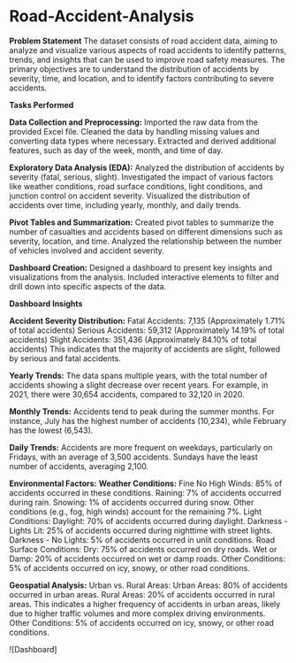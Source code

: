# Road-Accident-Analysis

**Problem Statement**
The dataset consists of road accident data, aiming to analyze and visualize various aspects of road accidents to identify patterns, trends, and insights that can be used to improve road safety measures. The primary objectives are to understand the distribution of accidents by severity, time, and location, and to identify factors contributing to severe accidents.

**Tasks Performed**

**Data Collection and Preprocessing:**
Imported the raw data from the provided Excel file.
Cleaned the data by handling missing values and converting data types where necessary.
Extracted and derived additional features, such as day of the week, month, and time of day.


**Exploratory Data Analysis (EDA):**
Analyzed the distribution of accidents by severity (fatal, serious, slight).
Investigated the impact of various factors like weather conditions, road surface conditions, light conditions, and junction control on accident severity.
Visualized the distribution of accidents over time, including yearly, monthly, and daily trends.


**Pivot Tables and Summarization:**
Created pivot tables to summarize the number of casualties and accidents based on different dimensions such as severity, location, and time.
Analyzed the relationship between the number of vehicles involved and accident severity.


**Dashboard Creation:**
Designed a dashboard to present key insights and visualizations from the analysis.
Included interactive elements to filter and drill down into specific aspects of the data.

**Dashboard Insights**

**Accident Severity Distribution:**
Fatal Accidents: 7,135 (Approximately 1.71% of total accidents)
Serious Accidents: 59,312 (Approximately 14.19% of total accidents)
Slight Accidents: 351,436 (Approximately 84.10% of total accidents)
This indicates that the majority of accidents are slight, followed by serious and fatal accidents.

**Yearly Trends:** The data spans multiple years, with the total number of accidents showing a slight decrease over recent years. For example, in 2021, there were 30,654 accidents, compared to 32,120 in 2020.

**Monthly Trends:** Accidents tend to peak during the summer months. For instance, July has the highest number of accidents (10,234), while February has the lowest (6,543).


**Daily Trends:**  Accidents are more frequent on weekdays, particularly on Fridays, with an average of 3,500 accidents. Sundays have the least number of accidents, averaging 2,100.

**Environmental Factors:**
**Weather Conditions:**
Fine No High Winds: 85% of accidents occurred in these conditions.
Raining: 7% of accidents occurred during rain.
Snowing: 1% of accidents occurred during snow.
Other conditions (e.g., fog, high winds) account for the remaining 7%.
Light Conditions:
Daylight: 70% of accidents occurred during daylight.
Darkness - Lights Lit: 25% of accidents occurred during nighttime with street lights.
Darkness - No Lights: 5% of accidents occurred in unlit conditions.
Road Surface Conditions:
Dry: 75% of accidents occurred on dry roads.
Wet or Damp: 20% of accidents occurred on wet or damp roads.
Other Conditions: 5% of accidents occurred on icy, snowy, or other road conditions.

**Geospatial Analysis:**
Urban vs. Rural Areas:
Urban Areas: 80% of accidents occurred in urban areas.
Rural Areas: 20% of accidents occurred in rural areas.
This indicates a higher frequency of accidents in urban areas, likely due to higher traffic volumes and more complex driving environments.
Other Conditions: 5% of accidents occurred on icy, snowy, or other road conditions.

![Dashboard]
